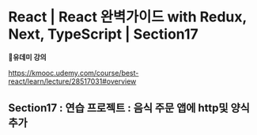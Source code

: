 # React | React 완벽가이드 with Redux, Next, TypeScript | Section17

**📌유데미 강의**

https://kmooc.udemy.com/course/best-react/learn/lecture/28517031#overview

## **Section17 : 연습 프로젝트 : 음식 주문 앱에 http및 양식 추가**
